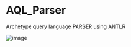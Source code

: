 # AQL_Parser
Archetype query language PARSER using ANTLR 

![image](https://github.com/5hweta28/AQL_Parser/assets/113817351/acdf8c07-eb00-487f-9d92-236e5735278e)
